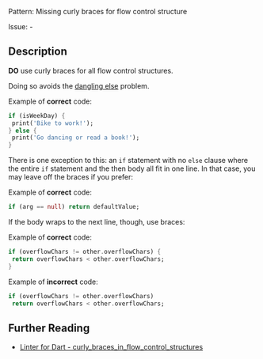 Pattern: Missing curly braces for flow control structure

Issue: -

## Description

**DO** use curly braces for all flow control structures.

Doing so avoids the [dangling else](http://en.wikipedia.org/wiki/Dangling_else) problem.

Example of **correct** code:
```dart
if (isWeekDay) {
 print('Bike to work!');
} else {
 print('Go dancing or read a book!');
}
```

There is one exception to this: an `if` statement with no `else` clause where
the entire `if` statement and the then body all fit in one line. In that case,
you may leave off the braces if you prefer:

Example of **correct** code:
```dart
if (arg == null) return defaultValue;
```

If the body wraps to the next line, though, use braces:

Example of **correct** code:
```dart
if (overflowChars != other.overflowChars) {
 return overflowChars < other.overflowChars;
}
```

Example of **incorrect** code:
```dart
if (overflowChars != other.overflowChars)
 return overflowChars < other.overflowChars;
```

## Further Reading

* [Linter for Dart - curly_braces_in_flow_control_structures](https://dart.dev/tools/linter-rules/curly_braces_in_flow_control_structures)